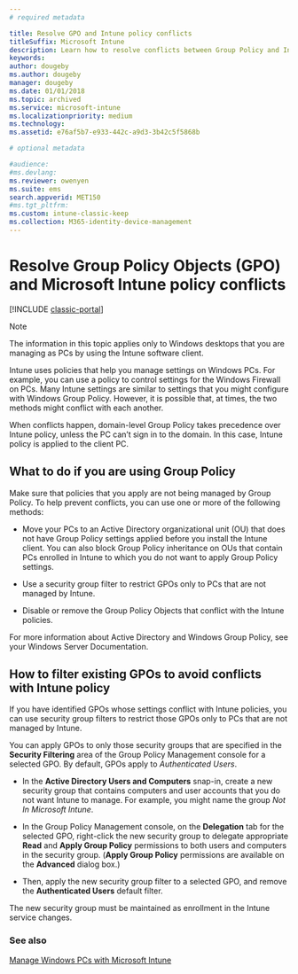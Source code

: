 ```yaml
---
# required metadata

title: Resolve GPO and Intune policy conflicts 
titleSuffix: Microsoft Intune
description: Learn how to resolve conflicts between Group Policy and Intune configuration policies.
keywords:
author: dougeby
ms.author: dougeby
manager: dougeby
ms.date: 01/01/2018
ms.topic: archived
ms.service: microsoft-intune
ms.localizationpriority: medium
ms.technology:
ms.assetid: e76af5b7-e933-442c-a9d3-3b42c5f5868b

# optional metadata

#audience:
#ms.devlang:
ms.reviewer: owenyen
ms.suite: ems
search.appverid: MET150
#ms.tgt_pltfrm:
ms.custom: intune-classic-keep
ms.collection: M365-identity-device-management
---
```


# Resolve Group Policy Objects (GPO) and Microsoft Intune policy conflicts

[!INCLUDE [classic-portal](includes/classic-portal.md)]

> [!NOTE]
> The information in this topic applies only to Windows desktops that you are managing as PCs by using the Intune software client.

Intune uses policies that help you manage settings on Windows PCs. For example, you can use a policy to control settings for the Windows Firewall on PCs. Many Intune settings are similar to settings that you might configure with Windows Group Policy. However, it is possible that, at times, the two methods might conflict with each another.

When conflicts happen, domain-level Group Policy takes precedence over Intune policy, unless the PC can’t sign in to the domain. In this case, Intune policy is applied to the client PC.

## What to do if you are using Group Policy
Make sure that policies that you apply are not being managed by Group Policy. To help prevent conflicts, you can use one or more of the following methods:

-   Move your PCs to an Active Directory organizational unit (OU) that does not have Group Policy settings applied before you install the Intune client. You can also block Group Policy inheritance on OUs that contain PCs enrolled in Intune to which you do not want to apply Group Policy settings.

-   Use a security group filter to restrict GPOs only to PCs that are not managed by Intune.

-   Disable or remove the Group Policy Objects that conflict with the Intune policies.

For more information about Active Directory and Windows Group Policy, see your Windows Server Documentation.

## How to filter existing GPOs to avoid conflicts with Intune policy
If you have identified GPOs whose settings conflict with Intune policies, you can use security group filters to restrict those GPOs only to PCs that are not managed by Intune.

<!--- ### Use WMI filters
WMI filters selectively apply GPOs to computers that satisfy the conditions of a query. To apply a WMI filter, deploy a WMI class instance to all PCs in the enterprise before you enroll any PCs in the Intune service.

#### To apply WMI filters to a GPO

1.  Create a management object file by copying and pasting the following into a text file, and then saving it to a convenient location as **WIT.mof**. The file contains the WMI class instance that you deploy to PCs that you want to enroll in the Intune service.

    ```
    //Beginning of MOF file.
    #pragma classflags("forceupdate")
    #pragma namespace ("\\\\.\\Root")
    instance of __Namespace
    {
       Name = "WindowsIntune";
    };

    #pragma namespace ("\\\\.\\Root\\WindowsIntune")
    [
       Description("This class defines Microsoft Intune common properties")
    ]
    class WindowsIntune_ManagedNode
    {
       [ read, Description("This defines whether Microsoft Intune Policy is enabled"): DisableOverride ToSubClass ]
       boolean WindowsIntunePolicyEnabled;
       [ read, key, Description("This property defines the version." "Example: 1.0"): ToSubClass ]
       string Version;
    };

    instance of WindowsIntune_ManagedNode
    {
       Version = "1.0";
       WindowsIntunePolicyEnabled = 1;
    };
    ```

2.  Use either a startup script or Group Policy to deploy the file. The following is the deployment command for the startup script. The WMI class instance must be deployed before you enroll client PCs in the Intune service.

    **C:/Windows/System32/Wbem/MOFCOMP &lt;path to MOF file&gt;\wit.mof**

3.  Run either of the following commands to create the WMI filters, depending on whether the GPO you want to filter applies to PCs that are managed by using Intune or to PCs that are not managed by using Intune.

    -   For GPOs that apply to PCs that are not managed by using Intune, use the following:

        ```
        Namespace:root\WindowsIntune
        Query:  SELECT WindowsIntunePolicyEnabled FROM WindowsIntune_ManagedNode WHERE WindowsIntunePolicyEnabled=0
        ```

    -   For GPOs that apply to PCs that are managed by Intune, use the following:

        ```
        Namespace:root\WindowsIntune
        Query:  SELECT WindowsIntunePolicyEnabled FROM WindowsIntune_ManagedNode WHERE WindowsIntunePolicyEnabled=1
        ```

4.  Edit the GPO in the Group Policy Management console to apply the WMI filter that you created in the previous step.

    -   For GPOs that should apply only to PCs that you want to manage by using Intune, apply the filter **WindowsIntunePolicyEnabled=1**.

    -   For GPOs that should apply only to PCs that you do not want to manage by using Intune, apply the filter **WindowsIntunePolicyEnabled=0**.

For more information about how to apply WMI filters in Group Policy, see the blog post [Security Filtering, WMI Filtering, and Item-level Targeting in Group Policy Preferences](http://go.microsoft.com/fwlink/?LinkId=177883). --->


You can apply GPOs to only those security groups that are specified in the **Security Filtering** area of the Group Policy Management console for a selected GPO. By default, GPOs apply to *Authenticated Users*.

-   In the **Active Directory Users and Computers** snap-in, create a new security group that contains computers and user accounts that you do not want Intune to manage. For example, you might name the group *Not In Microsoft Intune*.

-   In the Group Policy Management console, on the **Delegation** tab for the selected GPO, right-click the new security group to delegate appropriate **Read** and **Apply Group Policy** permissions to both users and computers in the security group. (**Apply Group Policy** permissions are available on the **Advanced** dialog box.)

-   Then, apply the new security group filter to a selected GPO, and remove the **Authenticated Users** default filter.

The new security group must be maintained as enrollment in the Intune service changes.

### See also
[Manage Windows PCs with Microsoft Intune](manage-windows-pcs-with-microsoft-intune.md)
